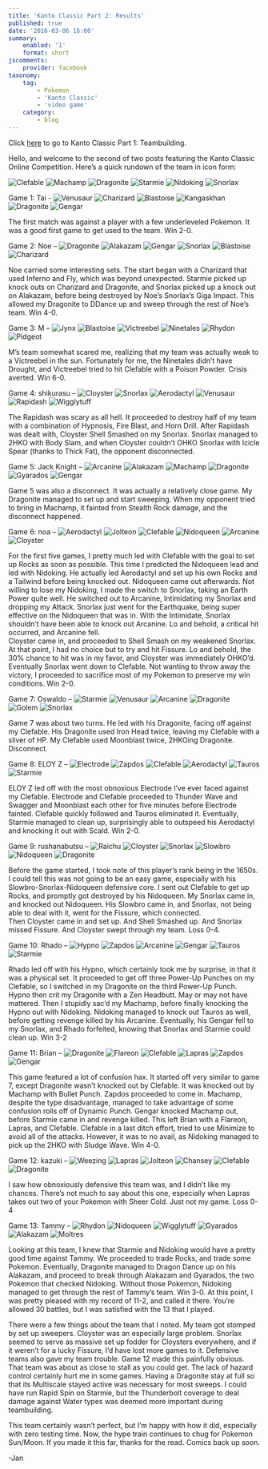 ```yaml
---
title: 'Kanto Classic Part 2: Results'
published: true
date: '2016-03-06 16:00'
summary:
    enabled: '1'
    format: short
jscomments:
    provider: facebook
taxonomy:
    tag:
        - Pokemon
        - 'Kanto Classic'
        - 'video game'
    category:
        - blog
---
```


Click [here](http://drifterswithpencils.com/blog/kanto-classic-teambuilding) to go to Kanto Classic Part 1: Teambuilding. 

Hello, and welcome to the second of two posts featuring the Kanto Classic Online Competition. 
Here’s a quick rundown of the team in icon form: 

![Clefable](http://serebii.net/pokedex-xy/icon/036.png) ![Machamp](http://serebii.net/pokedex-xy/icon/068.png) ![Dragonite](http://serebii.net/pokedex-xy/icon/149.png) ![Starmie](http://serebii.net/pokedex-xy/icon/121.png) ![Nidoking](http://serebii.net/pokedex-xy/icon/034.png) ![Snorlax](http://serebii.net/pokedex-xy/icon/143.png) 

Game 1: Tai - ![Venusaur](http://serebii.net/pokedex-xy/icon/003.png) ![Charizard](http://serebii.net/pokedex-xy/icon/006.png) ![Blastoise](http://serebii.net/pokedex-xy/icon/009.png) ![Kangaskhan](http://serebii.net/pokedex-xy/icon/115.png) ![Dragonite](http://serebii.net/pokedex-xy/icon/149.png) ![Gengar](http://serebii.net/pokedex-xy/icon/094.png) 

The first match was against a player with a few underleveled Pokemon. It was a good first game to get used to the team. Win 2-0. 

Game 2: Noe – ![Dragonite](http://serebii.net/pokedex-xy/icon/149.png) ![Alakazam](http://serebii.net/pokedex-xy/icon/065.png) ![Gengar](http://serebii.net/pokedex-xy/icon/094.png) ![Snorlax](http://serebii.net/pokedex-xy/icon/143.png) ![Blastoise](http://serebii.net/pokedex-xy/icon/009.png) ![Charizard](http://serebii.net/pokedex-xy/icon/006.png) 

Noe carried some interesting sets. The start began with a Charizard that used Inferno and Fly, which was beyond unexpected. Starmie picked up knock outs on Charizard and Dragonite, and Snorlax picked up a knock out on Alakazam, before being destroyed by Noe’s Snorlax’s Giga Impact. This allowed my Dragonite to DDance up and sweep through the rest of Noe’s team. Win 4-0.

Game 3: M – ![Jynx](http://serebii.net/pokedex-xy/icon/124.png) ![Blastoise](http://serebii.net/pokedex-xy/icon/009.png) ![Victreebel](http://serebii.net/pokedex-xy/icon/071.png) ![Ninetales](http://serebii.net/pokedex-xy/icon/038.png) ![Rhydon](http://serebii.net/pokedex-xy/icon/112.png) ![Pidgeot](http://serebii.net/pokedex-xy/icon/018.png) 

M’s team somewhat scared me, realizing that my team was actually weak to a Victreebel in the sun. Fortunately for me, the Ninetales didn’t have Drought, and Victreebel tried to hit Clefable with a Poison Powder. Crisis averted. Win 6-0.

Game 4: shikurasu – ![Cloyster](http://serebii.net/pokedex-xy/icon/091.png) ![Snorlax](http://serebii.net/pokedex-xy/icon/143.png) ![Aerodactyl](http://serebii.net/pokedex-xy/icon/142.png) ![Venusaur](http://serebii.net/pokedex-xy/icon/003.png) ![Rapidash](http://serebii.net/pokedex-xy/icon/078.png) ![Wigglytuff](http://serebii.net/pokedex-xy/icon/040.png) 

The Rapidash was scary as all hell. It proceeded to destroy half of my team with a combination of Hypnosis, Fire Blast, and Horn Drill. After Rapidash was dealt with, Cloyster Shell Smashed on my Snorlax. Snorlax managed to 2HKO with Body Slam, and when Cloyster couldn’t OHKO Snorlax with Icicle Spear (thanks to Thick Fat), the opponent disconnected. 

Game 5: Jack Knight – ![Arcanine](http://serebii.net/pokedex-xy/icon/059.png) ![Alakazam](http://serebii.net/pokedex-xy/icon/065.png) ![Machamp](http://serebii.net/pokedex-xy/icon/068.png) ![Dragonite](http://serebii.net/pokedex-xy/icon/149.png) ![Gyarados](http://serebii.net/pokedex-xy/icon/130.png) ![Gengar](http://serebii.net/pokedex-xy/icon/094.png) 

Game 5 was also a disconnect. It was actually a relatively close game. My Dragonite managed to set up and start sweeping. When my opponent tried to bring in Machamp, it fainted from Stealth Rock damage, and the disconnect happened. 

Game 6: noa – ![Aerodactyl](http://serebii.net/pokedex-xy/icon/142.png) ![Jolteon](http://serebii.net/pokedex-xy/icon/135.png) ![Clefable](http://serebii.net/pokedex-xy/icon/036.png) ![Nidoqueen](http://serebii.net/pokedex-xy/icon/031.png) ![Arcanine](http://serebii.net/pokedex-xy/icon/059.png) ![Cloyster](http://serebii.net/pokedex-xy/icon/091.png)

For the first five games, I pretty much led with Clefable with the goal to set up Rocks as soon as possible. This time I predicted the Nidoqueen lead and led with Nidoking. He actually led Aerodactyl and set up his own Rocks and a Tailwind before being knocked out. Nidoqueen came out afterwards. Not willing to lose my Nidoking, I made the switch to Snorlax, taking an Earth Power quite well. He switched out to Arcanine, Intimidating my Snorlax and dropping my Attack. Snorlax just went for the Earthquake, being super effective on the Nidoqueen that was in. With the Intimidate, Snorlax shouldn’t have been able to knock out Arcanine. Lo and behold, a critical hit occurred, and Arcanine fell.  
Cloyster came in, and proceeded to Shell Smash on my weakened Snorlax. At that point, I had no choice but to try and hit Fissure. Lo and behold, the 30% chance to hit was in my favor, and Cloyster was immediately OHKO’d. Eventually Snorlax went down to Clefable. Not wanting to throw away the victory, I proceeded to sacrifice most of my Pokemon to preserve my win conditions. Win 2-0.

Game 7: Oswaldo – ![Starmie](http://serebii.net/pokedex-xy/icon/121.png) ![Venusaur](http://serebii.net/pokedex-xy/icon/003.png) ![Arcanine](http://serebii.net/pokedex-xy/icon/059.png) ![Dragonite](http://serebii.net/pokedex-xy/icon/149.png) ![Golem](http://serebii.net/pokedex-xy/icon/076.png) ![Snorlax](http://serebii.net/pokedex-xy/icon/143.png)

Game 7 was about two turns. He led with his Dragonite, facing off against my Clefable. His Dragonite used Iron Head twice, leaving my Clefable with a sliver of HP. My Clefable used Moonblast twice, 2HKOing Dragonite. Disconnect. 

Game 8: ELOY Z – ![Electrode](http://serebii.net/pokedex-xy/icon/101.png) ![Zapdos](http://serebii.net/pokedex-xy/icon/145.png) ![Clefable](http://serebii.net/pokedex-xy/icon/036.png) ![Aerodactyl](http://serebii.net/pokedex-xy/icon/142.png) ![Tauros](http://serebii.net/pokedex-xy/icon/128.png) ![Starmie](http://serebii.net/pokedex-xy/icon/121.png)

ELOY Z led off with the most obnoxious Electrode I’ve ever faced against my Clefable. Electrode and Clefable proceeded to Thunder Wave and Swagger and Moonblast each other for five minutes before Electrode fainted. Clefable quickly followed and Tauros eliminated it. Eventually, Starmie managed to clean up, surprisingly able to outspeed his Aerodactyl and knocking it out with Scald. Win 2-0. 

Game 9: rushanabutsu – ![Raichu](http://serebii.net/pokedex-xy/icon/026.png) ![Cloyster](http://serebii.net/pokedex-xy/icon/091.png) ![Snorlax](http://serebii.net/pokedex-xy/icon/143.png) ![Slowbro](http://serebii.net/pokedex-xy/icon/080.png) ![Nidoqueen](http://serebii.net/pokedex-xy/icon/031.png) ![Dragonite](http://serebii.net/pokedex-xy/icon/149.png)

Before the game started, I took note of this player’s rank being in the 1650s. I could tell this was not going to be an easy game, especially with his Slowbro-Snorlax-Nidoqueen defensive core. 
I sent out Clefable to get up Rocks, and promptly got destroyed by his Nidoqueen. My Snorlax came in, and knocked out Nidoqueen. His Slowbro came in, and Snorlax, not being able to deal with it, went for the Fissure, which connected.  
Then Cloyster came in and set up. And Shell Smashed up. And Snorlax missed Fissure. And Cloyster swept through my team. Loss 0-4. 

Game 10: Rhado – ![Hypno](http://serebii.net/pokedex-xy/icon/097.png) ![Zapdos](http://serebii.net/pokedex-xy/icon/145.png) ![Arcanine](http://serebii.net/pokedex-xy/icon/059.png) ![Gengar](http://serebii.net/pokedex-xy/icon/094.png) ![Tauros](http://serebii.net/pokedex-xy/icon/128.png) ![Starmie](http://serebii.net/pokedex-xy/icon/121.png)

Rhado led off with his Hypno, which certainly took me by surprise, in that it was a physical set. It proceeded to get off three Power-Up Punches on my Clefable, so I switched in my Dragonite on the third Power-Up Punch. Hypno then crit my Dragonite with a Zen Headbutt. May or may not have mattered. Then I stupidly sac’d my Machamp, before finally knocking the Hypno out with Nidoking. Nidoking managed to knock out Tauros as well, before getting revenge killed by his Arcanine. Eventually, his Gengar fell to my Snorlax, and Rhado forfeited, knowing that Snorlax and Starmie could clean up. Win 3-2

Game 11: Brian – ![Dragonite](http://serebii.net/pokedex-xy/icon/149.png) ![Flareon](http://serebii.net/pokedex-xy/icon/136.png) ![Clefable](http://serebii.net/pokedex-xy/icon/036.png) ![Lapras](http://serebii.net/pokedex-xy/icon/131.png) ![Zapdos](http://serebii.net/pokedex-xy/icon/145.png) ![Gengar](http://serebii.net/pokedex-xy/icon/094.png)

This game featured a lot of confusion hax. It started off very similar to game 7, except Dragonite wasn’t knocked out by Clefable. It was knocked out by Machamp with Bullet Punch. Zapdos proceeded to come in. Machamp, despite the type disadvantage, managed to take advantage of some confusion rolls off of Dynamic Punch. Gengar knocked Machamp out, before Starmie came in and revenge killed. This left Brian with a Flareon, Lapras, and Clefable. Clefable in a last ditch effort, tried to use Minimize to avoid all of the attacks. However, it was to no avail, as Nidoking managed to pick up the 2HKO with Sludge Wave. Win 4-0.

Game 12: kazuki – ![Weezing](http://serebii.net/pokedex-xy/icon/110.png) ![Lapras](http://serebii.net/pokedex-xy/icon/131.png) ![Jolteon](http://serebii.net/pokedex-xy/icon/135.png) ![Chansey](http://serebii.net/pokedex-xy/icon/113.png) ![Clefable](http://serebii.net/pokedex-xy/icon/036.png) ![Dragonite](http://serebii.net/pokedex-xy/icon/149.png)

I saw how obnoxiously defensive this team was, and I didn’t like my chances. There’s not much to say about this one, especially when Lapras takes out two of your Pokemon with Sheer Cold. Just not my game. Loss 0-4

Game 13: Tammy – ![Rhydon](http://serebii.net/pokedex-xy/icon/112.png) ![Nidoqueen](http://serebii.net/pokedex-xy/icon/031.png) ![Wigglytuff](http://serebii.net/pokedex-xy/icon/040.png) ![Gyarados](http://serebii.net/pokedex-xy/icon/130.png) ![Alakazam](http://serebii.net/pokedex-xy/icon/065.png) ![Moltres](http://serebii.net/pokedex-xy/icon/146.png)

Looking at this team, I knew that Starmie and Nidoking would have a pretty good time against Tammy. We proceeded to trade Rocks, and trade some Pokemon. Eventually, Dragonite managed to Dragon Dance up on his Alakazam, and proceed to break through Alakazam and Gyarados, the two Pokemon that checked Nidoking. Without those Pokemon, Nidoking managed to get through the rest of Tammy’s team. Win 3-0. 
At this point, I was pretty pleased with my record of 11-2, and called it there. You’re allowed 30 battles, but I was satisfied with the 13 that I played. 

There were a few things about the team that I noted. My team got stomped by set up sweepers. Cloyster was an especially large problem. Snorlax seemed to serve as massive set up fodder for Cloysters everywhere, and if it weren’t for a lucky Fissure, I’d have lost more games to it. Defensive teams also gave my team trouble. Game 12 made this painfully obvious. That team was about as close to stall as you could get. The lack of hazard control certainly hurt me in some games. Having a Dragonite stay at full so that its Multiscale stayed active was necessary for most sweeps. I could have run Rapid Spin on Starmie, but the Thunderbolt coverage to deal damage against Water types was deemed more important during teambuilding. 

This team certainly wasn’t perfect, but I’m happy with how it did, especially with zero testing time. Now, the hype train continues to chug for Pokemon Sun/Moon. If you made it this far, thanks for the read. Comics back up soon. 

-Jan
